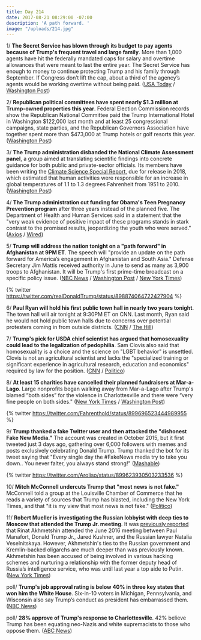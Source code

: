 ```yaml
---
title: Day 214
date: 2017-08-21 08:29:00 -07:00
description: 'A path forward. '
image: "/uploads/214.jpg"
---
```


1/ **The Secret Service has blown through its budget to pay agents because of Trump's frequent travel and large family**. More than 1,000 agents have hit the federally mandated caps for salary and overtime allowances that were meant to last the entire year. The Secret Service has enough to money to continue protecting Trump and his family through September. If Congress don’t lift the cap, about a third of the agency’s agents would be working overtime without being paid. ([USA Today](https://www.usatoday.com/story/news/politics/2017/08/21/secret-service-cant-pay-agents-because-trumps-frequent-travel-large-family/529075001/) / [Washington Post](https://www.washingtonpost.com/politics/secret-service-says-it-will-run-out-of-money-to-protect-trump-and-his-family-sept-30/2017/08/21/93d30132-868c-11e7-961d-2f373b3977ee_story.html))

2/ **Republican political committees have spent nearly $1.3 million at Trump-owned properties this year**. Federal Election Commission records show the Republican National Committee paid the Trump International Hotel in Washington $122,000 last month and at least 25 congressional campaigns, state parties, and the Republican Governors Association have together spent more than $473,000 at Trump hotels or golf resorts this year. ([Washington Post](https://www.washingtonpost.com/news/post-politics/wp/2017/08/21/republican-committees-have-spent-nearly-1-3-million-at-trump-owned-properties-this-year/))

3/ **The Trump administration disbanded the National Climate Assessment panel**, a group aimed at translating scientific findings into concrete guidance for both public and private-sector officials. Its members have been writing the [Climate Science Special Report](https://whatthefuckjusthappenedtoday.com/2017/08/08/day-201/#1-scientists-fear-the-trump-administ), due for release in 2018, which estimated that human activities were responsible for an increase in global temperatures of 1.1 to 1.3 degrees Fahrenheit from 1951 to 2010. ([Washington Post](https://www.washingtonpost.com/news/energy-environment/wp/2017/08/20/the-trump-administration-just-disbanded-a-federal-advisory-committee-on-climate-change/))

4/ **The Trump administration cut funding for Obama's Teen Pregnancy Prevention program** after three years instead of the planned five. The Department of Health and Human Services said in a statement that the "very weak evidence of positive impact of these programs stands in stark contrast to the promised results, jeopardizing the youth who were served." ([Axios](https://www.axios.com/trump-teen-pregnancy-2473732671.html) / [Wired](https://www.wired.com/story/teen-pregnancy-researchers-regroup-after-trumps-hhs-pulls-funding/))

5/ **Trump will address the nation tonight on a "path forward" in Afghanistan at 9PM ET**. The speech will "provide an update on the path forward for America’s engagement in Afghanistan and South Asia." Defense Secretary Jim Mattis received authority in June to send as many as 3,900 troops to Afghanistan. It will be Trump's first prime-time broadcast on a specific policy issue. ([NBC News](http://www.nbcnews.com/news/world/trump-address-nation-path-forward-afghanistan-monday-night-n794356) / [Washington Post](https://www.washingtonpost.com/world/national-security/mattis-confirms-decision-made-on-path-forward-in-afghanistan/2017/08/20/f6cb9d9b-8606-422d-b7f5-eb826bbd95b0_story.html) / [New York Times](https://www.nytimes.com/2017/08/20/world/asia/trump-afghanistan-strategy-mattis.html))

{% twitter https://twitter.com/realDonaldTrump/status/898874064722427904 %}

6/ **Paul Ryan will hold his first public town hall in nearly two years tonight**. The town hall will air tonight at 9:30PM ET on CNN. Last month, Ryan said he would not hold public town halls due to concerns over potential protesters coming in from outside districts. ([CNN](http://www.cnn.com/2017/08/21/politics/how-to-watch-paul-ryan-town-hall-trump-afghanistan-speech/index.html) / [The Hill](http://thehill.com/homenews/house/346584-ryan-holding-town-hall-event-later-this-month))

7/ **Trump's pick for USDA chief scientist has argued that homosexuality could lead to the legalization of pedophilia**. Sam Clovis also said that homosexuality is a choice and the science on "LGBT behavior" is unsettled. Clovis is not an agricultural scientist and lacks the "specialized training or significant experience in agricultural research, education and economics" required by law for the position. ([CNN](http://www.cnn.com/2017/08/21/politics/kfile-sam-clovis-lgbt-comments/index.html) / [Politico](http://www.politico.com/story/2017/07/30/usda-sam-clovis-influence-trump-241114))

8/ **At least 15 charities have cancelled their planned fundraisers at Mar-a-Lago**. Large nonprofits began walking away from Mar-a-Lago after Trump's blamed “both sides” for the violence in Charlottesville and there were “very fine people on both sides." ([New York Times](https://www.nytimes.com/2017/08/20/us/politics/more-charities-cancel-fund-raisers-at-trumps-mar-a-lago-club.html) / [Washington Post](https://www.washingtonpost.com/news/post-politics/wp/2017/08/21/which-charities-have-canceled-galas-at-mar-a-lago-club-how-much-money-is-at-stake-catch-up-on-the-story-with-our-qa/))

{% twitter https://twitter.com/Fahrenthold/status/899696523444989955 %}

9/ **Trump thanked a fake Twitter user and then attacked the "dishonest Fake New Media."** The account was created in October 2015, but it first tweeted just 3 days ago, gathering over 6,000 followers with memes and posts exclusively celebrating Donald Trump. Trump thanked the bot for its tweet saying that "Every single day the #FakeNews media try to take you down.. You never falter, you always stand strong!" ([Mashable](http://mashable.com/2017/08/21/donald-trump-bot-twitter-retweets-fake-news/#.n9JoZFh.Oqw))

{% twitter https://twitter.com/Aroliso/status/899623930503233536 %}

10/ **Mitch McConnell undercuts Trump that "most news is not fake."** McConnell told a group at the Louisville Chamber of Commerce that he reads a variety of sources that Trump has blasted, including the New York Times, and that "it is my view that most news is not fake." ([Politico](http://www.politico.com/story/2017/08/21/mitch-mcconnell-trump-fake-news))

11/ **Robert Mueller is investigating the Russian lobbyist with deep ties to Moscow that attended the Trump Jr. meeting**. It was [previously reported](https://whatthefuckjusthappenedtoday.com/2017/07/14/day-176/#1-a-former-soviet-counterintelligenc) that Rinat Akhmetshin attended the June 2016 meeting between Paul Manafort, Donald Trump Jr., Jared Kushner, and the Russian lawyer Natalia Veselnitskaya. However, Akhmetshin's ties to the Russian government and Kremlin-backed oligarchs are much deeper than was previously known. Akhmetshin has been accused of being involved in various hacking schemes and nurturing a relationship with the former deputy head of Russia’s intelligence service, who was until last year a top aide to Putin. ([New York Times](https://www.nytimes.com/2017/08/21/us/rinat-akhmetshin-russia-trump-meeting.html?_r=1))

poll/ **Trump's job approval rating is below 40% in three key states that won him the White House**. Six-in-10 voters in Michigan, Pennsylvania, and Wisconsin also say Trump’s conduct as president has embarrassed them. ([NBC News](http://www.nbcnews.com/politics/first-read/new-polls-show-trump-s-presidency-stands-perilous-ground-n794436))

poll/ **28% approve of Trump's response to Charlottesville**. 42% believe Trump has been equating neo-Nazis and white supremacists to those who oppose them. ([ABC News](http://abcnews.go.com/Politics/28-approve-trumps-response-charlottesville-poll/story?id=49334079))